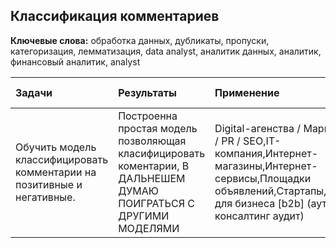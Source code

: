 ## Классификация комментариев
**Ключевые слова:** обработка данных, дубликаты, пропуски, категоризация, лемматизация, data analyst, аналитик данных, аналитик, финансовый аналитик, analyst

| Задачи | Результаты | Применение |Навыки и инстументы | Статус проекта |
| :- | :- | :- | :- |:- |
|Обучить модель классифицировать комментарии на позитивные и негативные.|Построенна простая модель позволяющая класифицировать коментарии, В ДАЛЬНЕШЕМ ДУМАЮ ПОИГРАТЬСЯ С ДРУГИМИ МОДЕЛЯМИ|Digital-агенства / Маркетинг / PR / SEO,IT-компания,Интернет-магазины,Интернет-сервисы,Площадки объявлений,Стартапы,Услуги для бизнеса [b2b] (аутсорс консалтинг аудит)|~CatBoost~,`ruBERT`,LightGBM,NLTK,Pandas,numpy,sklearn,машинное обучение| *в РАБОТЕ*|
